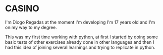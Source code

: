 # CASINO

I'm Diogo Regadas at the moment I'm developing I'm 17 years old and I'm on my way to my degree.

This was my first time working with python, at first I started by doing some basic tests of other exercises already done in other languages and then I had this idea of joining several learnings and trying to replicate in python.
